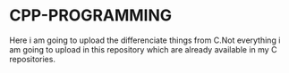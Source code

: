 # CPP-PROGRAMMING
Here i am going to upload the differenciate things from C.Not everything i am going to upload in this repository which are already available in my C repositories.
